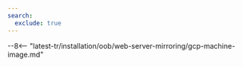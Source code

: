 ```yaml
---
search:
  exclude: true
---
```


--8<-- "latest-tr/installation/oob/web-server-mirroring/gcp-machine-image.md"